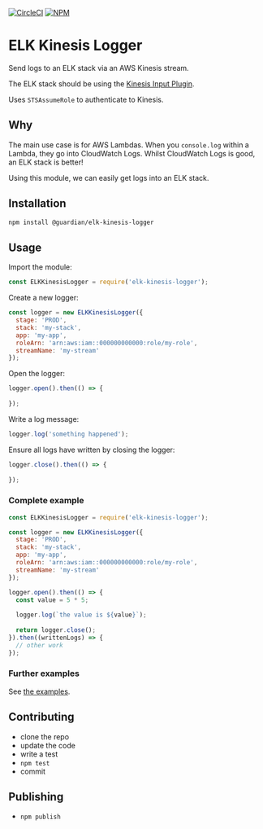 [![CircleCI](https://circleci.com/gh/guardian/elk-kinesis-logger.svg?style=svg)](https://circleci.com/gh/guardian/elk-kinesis-logger)
[![NPM](https://img.shields.io/npm/v/elk-kinesis-logger.svg)](https://www.npmjs.com/package/elk-kinesis-logger)

# ELK Kinesis Logger
Send logs to an ELK stack via an AWS Kinesis stream.

The ELK stack should be using the [Kinesis Input Plugin](https://github.com/logstash-plugins/logstash-input-kinesis).

Uses `STSAssumeRole` to authenticate to Kinesis.

## Why
The main use case is for AWS Lambdas. When you `console.log` within a Lambda, they go into CloudWatch Logs.
Whilst CloudWatch Logs is good, an ELK stack is better!

Using this module, we can easily get logs into an ELK stack.

## Installation
```bash
npm install @guardian/elk-kinesis-logger
```

## Usage
Import the module:
```js
const ELKKinesisLogger = require('elk-kinesis-logger');
```

Create a new logger:
```js
const logger = new ELKKinesisLogger({
  stage: 'PROD',
  stack: 'my-stack',
  app: 'my-app',
  roleArn: 'arn:aws:iam::000000000000:role/my-role',
  streamName: 'my-stream'
});
```

Open the logger:
```js
logger.open().then(() => {
    
});
```

Write a log message:
```js
logger.log('something happened');
```

Ensure all logs have written by closing the logger:
```js
logger.close().then(() => {
    
});
```

### Complete example
```js
const ELKKinesisLogger = require('elk-kinesis-logger');

const logger = new ELKKinesisLogger({
  stage: 'PROD',
  stack: 'my-stack',
  app: 'my-app',
  roleArn: 'arn:aws:iam::000000000000:role/my-role',
  streamName: 'my-stream'
});

logger.open().then(() => {
  const value = 5 * 5;
  
  logger.log(`the value is ${value}`);
  
  return logger.close();
}).then((writtenLogs) => {
  // other work
});
```

### Further examples
See [the examples](./examples).

## Contributing
- clone the repo
- update the code
- write a test
- `npm test`
- commit

## Publishing
- `npm publish`
